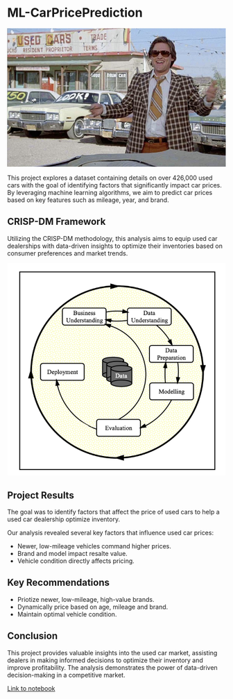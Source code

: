 # ML-CarPricePrediction
![Kurt](https://github.com/tildahh/ML-CarPricePrediction/blob/main/images/kurt.jpeg)

This project explores a dataset containing details on over 426,000 used cars with the goal of identifying factors that significantly impact car prices. By leveraging machine learning algorithms, we aim to predict car prices based on key features such as mileage, year, and brand.

## CRISP-DM Framework 
Utilizing the CRISP-DM methodology, this analysis aims to equip used car dealerships with data-driven insights to optimize their inventories based on consumer preferences and market trends.

![CrispDM](https://github.com/tildahh/ML-CarPricePrediction/blob/main/images/crisp.png)

## Project Results
The goal was to identify factors that affect the price of used cars to help a used car dealership optimize inventory.

Our analysis revealed several key factors that influence used car prices:

* Newer, low-mileage vehicles command higher prices.
* Brand and model impact resalte value.
* Vehicle condition directly affects pricing.

## Key Recommendations
* Priotize newer, low-mileage, high-value brands.
* Dynamically price based on age, mileage and brand.
* Maintain optimal vehicle condition.

## Conclusion
This project provides valuable insights into the used car market, assisting dealers in making informed decisions to optimize their inventory and improve profitability. The analysis demonstrates the power of data-driven decision-making in a competitive market.

[Link to notebook](https://github.com/piyalidas28/ML_AI_UCB/blob/main/practical_application_2/prompt_II.ipynb)
